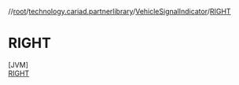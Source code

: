 //[root](../../../../index.md)/[technology.cariad.partnerlibrary](../../index.md)/[VehicleSignalIndicator](../index.md)/[RIGHT](index.md)

# RIGHT

[JVM]\
[RIGHT](index.md)
